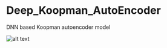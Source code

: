 # Deep_Koopman_AutoEncoder
DNN based Koopman autoencoder model


![alt text](https://github.com/sriram-2502/Deep_Koopman_AutoEncoder.git/blob/images/NetworkArch.png)
